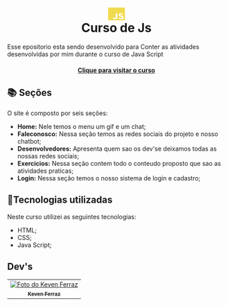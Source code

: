 <h1 align="center">
  <img align="center" alt="Js" height="30" width="40" src="https://raw.githubusercontent.com/devicons/devicon/master/icons/javascript/javascript-plain.svg">
  <br>
    Curso de Js
</h1>

Esse epositorio esta sendo desenvolvido para Conter as atividades desenvolvidas por mim durante o curso de Java Script


<h4 align="center">
 <a href="https://www.cursoemvideo.com/curso/javascript/aulas/conhecendo-o-javascript/modulos/como-chegamos-ate-aqui/" id="btn">Clique para visitar o curso</a>
</h4>

## 📚 Seções

O site é composto por seis seções:

- **Home:** Nele temos o menu um gif e um chat;
- **Faleconosco:** Nessa seção temos as redes sociais do projeto e nosso chatbot;
- **Desenvolvedores:** Apresenta quem sao os dev'se deixamos todas as nossas redes sociais;
- **Exercicios:** Nessa seção contem todo o conteudo proposto que sao as atividades praticas;
- **Login:** Nessa seção temos o nosso sistema de login e cadastro;

## 📂Tecnologias utilizadas

Neste curso utilizei as seguintes tecnologias:

- HTML;
- CSS;
- Java Script;

<h2>Dev's</h2>

<table>
  <tr>
    <td align="center">
      <a href="https://github.com/Kevenferraz39">
          <img src="view/_img/eu.jpeg" width="100px;" alt="Foto do Keven Ferraz"/><br>
        <sub>
          <b>Keven Ferraz</b>
        </sub>
      </a>
    </td>
  </tr>
</table>
